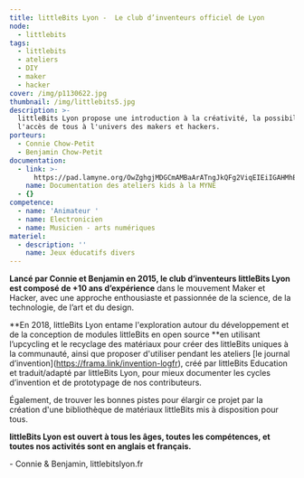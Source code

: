 ```yaml
---
title: littleBits Lyon -  Le club d’inventeurs officiel de Lyon
node:
  - littlebits
tags:
  - littlebits
  - ateliers
  - DIY
  - maker
  - hacker
cover: /img/p1130622.jpg
thumbnail: /img/littlebits5.jpg
description: >-
  littleBits Lyon propose une introduction à la créativité, la possibilité et
  l'accès de tous à l'univers des makers et hackers.
porteurs:
  - Connie Chow-Petit
  - Benjamin Chow-Petit
documentation:
  - link: >-
      https://pad.lamyne.org/OwZghgjMDGCmAMBaArATngJkQFg2ViqEIEiIGAHMhBACaqyzbJA=#
    name: Documentation des ateliers kids à la MYNE
  - {}
competence:
  - name: 'Animateur '
  - name: Electronicien
  - name: Musicien - arts numériques
materiel:
  - description: ''
    name: Jeux éducatifs divers
---
```

**Lancé par Connie et Benjamin en 2015, le club d’inventeurs littleBits Lyon est composé de +10 ans d’expérience** dans le mouvement Maker et Hacker, avec une approche enthousiaste et passionnée de la science, de la technologie, de l’art et du design.



**En 2018, littleBits Lyon entame l'exploration autour du développement et de la conception de modules littleBits en open source **en utilisant l’upcycling et le recyclage des matériaux pour créer des littleBits uniques à la communauté, ainsi que proposer d'utiliser pendant les ateliers \[le journal d’invention](https://frama.link/invention-logfr), créé par littleBits Education et traduit/adapté par littleBits Lyon, pour mieux documenter les cycles d’invention et de prototypage de nos contributeurs. 

Également, de trouver les bonnes pistes pour élargir ce projet par la création d'une bibliothèque de matériaux littleBits mis à disposition pour tous.



**littleBits Lyon est ouvert à tous les âges, toutes les compétences, et toutes nos activités sont en anglais et français.**



\- Connie & Benjamin, littlebitslyon.fr
